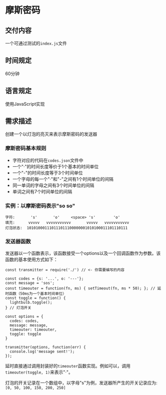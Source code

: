 # 摩斯密码

## 交付内容
一个可通过测试的`index.js`文件

## 时间规定
60分钟

## 语言规定
使用JavaScript实现

## 需求描述
创建一个以灯泡的亮灭来表示摩斯密码的发送器

### 摩斯密码基本规则
* 字符对应的代码在`codes.json`文件中
* 一个"·"的时间长度等价于1个基本的时间单位
* 一个"-"的时间长度等于3个时间单位
* 一个字母的每一个"·"和"-"之间有1个时间单位的间隔
* 同一单词的字母之间有3个时间单位的间隔
* 单词之间有7个时间单位的间隔

### 实例：以摩斯密码表示"so so"
```
字符:       's'       'o'     <space> 's'        'o'
填充:      vvvvv   vvvvvvvvvvv       vvvvv   vvvvvvvvvvv
灯泡状态:  101010001110111011100000001010100011101110111
```

### 发送器函数

发送器以一个函数表示，该函数接受一个options以及一个回调函数作为参数。该函数的基本使用方式如下：

```
const transmitter = require('./') // <- 你需要编写的内容

const codes = {s: '...', o: '---'};
const message = 'sos';
const timeouter = function(fn, ms) { setTimeout(fn, ms * 50); }; // 延时函数（50ms为一个基本时间单位）
const toggle = function() {
  lightbulb.toggle();
} // 灯泡开关

const options = {
  codes: codes,
  message: message,
  timeouter: timeouter,
  toggle: toggle
}

transmitter(options, function(err) {
  console.log('message sent!');
});
```

延时直接通过调用封装好的`timeouter`函数实现。例如可以，调用`timeouter(toggle, 1)`来表示"·"。


灯泡的开关记录在一个数组中，以字母"s"为例，发送器所产生的开关记录应为: `[0, 50, 100, 150, 200, 250]`




